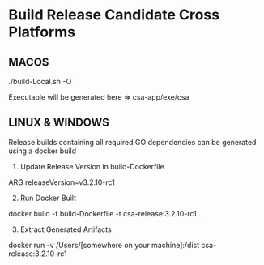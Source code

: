 # Build Release Candidate Cross Platforms

## MACOS

./build-Local.sh -O

Executable will be generated here => csa-app/exe/csa

## LINUX & WINDOWS

Release builds containing all required GO dependencies can be generated using a docker build

1. Update Release Version in build-Dockerfile

ARG releaseVersion=v3.2.10-rc1

2. Run Docker Built

docker build -f build-Dockerfile -t csa-release:3.2.10-rc1 .

3. Extract Generated Artifacts

docker run -v /Users/[somewhere on your machine]:/dist csa-release:3.2.10-rc1
